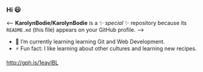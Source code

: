 ### Hi 😃


<-- **KarolynBodie/KarolynBodie** is a ✨ _special_ ✨ repository because its `README.md` (this file) appears on your GitHub profile. -->


- 🌱 I’m currently learning learning Git and Web Development.
- ⚡ Fun fact: I like learning about other cultures and learning new recipes.

http://gph.is/1eayIBL

<!doctype html>

<html lang="en">
  
<head>
  
  <title>Helloooo</title>
 

</head>

<body>
  
  <!-- your content here... -->
  <script src="js/scripts.js"></script>
</body>
</html>




